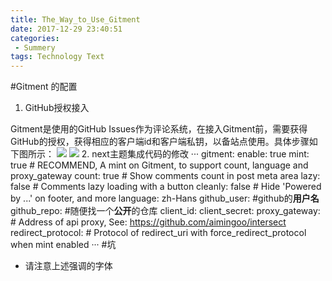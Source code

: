 ```yaml
---
title: The_Way_to_Use_Gitment
date: 2017-12-29 23:40:51
categories: 
 - Summery
tags: Technology Text
---
```

#Gitment 的配置
1. GitHub授权接入

Gitment是使用的GitHub Issues作为评论系统，在接入Gitment前，需要获得GitHub的授权，获得相应的客户端id和客户端私钥，以备站点使用。具体步骤如下图所示：
![](The-Way-to-Use-Gitment/1.png)
![](The-Way-to-Use-Gitment/2.png)
2. next主题集成代码的修改
···
gitment:
  enable: true
  mint: true # RECOMMEND, A mint on Gitment, to support count, language and proxy_gateway
  count: true # Show comments count in post meta area
  lazy: false # Comments lazy loading with a button
  cleanly: false # Hide 'Powered by ...' on footer, and more
  language: zh-Hans
  github_user: #github的**用户名**
  github_repo: #随便找一个**公开**的仓库
  client_id: 
  client_secret: 
  proxy_gateway: # Address of api proxy, See: https://github.com/aimingoo/intersect
  redirect_protocol: # Protocol of redirect_uri with force_redirect_protocol when mint enabled
···
#坑
* 请注意上述强调的字体